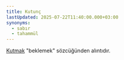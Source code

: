 ```yaml
---
title: Kutunç
lastUpdated: 2025-07-22T11:40:00.000+03:00
synonyms:
  - sabır
  - tahammül
---
```

[Kutmak](/sozluk/kutmak) "beklemek" sözcüğünden alıntıdır.
